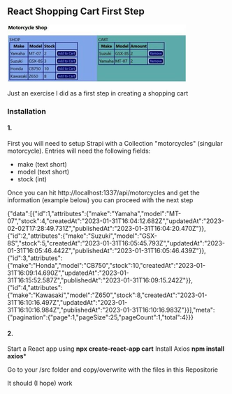 ## React Shopping Cart First Step 
<img src="./thumb.jpg">

Just an exercise I did as a first step in creating a shopping cart

### Installation

#### 1.

First you will need to setup Strapi with a Collection "motorcycles" (singular motorcycle).
Entries will need the following fields:

- make (text short)
- model (text short)
- stock (int)

Once you can hit http://localhost:1337/api/motorcycles and get the information (example below) you can proceed with the next step

{"data":[{"id":1,"attributes":{"make":"Yamaha","model":"MT-07","stock":4,"createdAt":"2023-01-31T16:04:12.682Z","updatedAt":"2023-02-02T17:28:49.731Z","publishedAt":"2023-01-31T16:04:20.470Z"}},{"id":2,"attributes":{"make":"Suzuki","model":"GSX-8S","stock":5,"createdAt":"2023-01-31T16:05:45.793Z","updatedAt":"2023-01-31T16:05:46.442Z","publishedAt":"2023-01-31T16:05:46.439Z"}},{"id":3,"attributes":{"make":"Honda","model":"CB750","stock":10,"createdAt":"2023-01-31T16:09:14.690Z","updatedAt":"2023-01-31T16:15:52.587Z","publishedAt":"2023-01-31T16:09:15.242Z"}},{"id":4,"attributes":{"make":"Kawasaki","model":"Z650","stock":8,"createdAt":"2023-01-31T16:10:16.497Z","updatedAt":"2023-01-31T16:10:16.984Z","publishedAt":"2023-01-31T16:10:16.983Z"}}],"meta":{"pagination":{"page":1,"pageSize":25,"pageCount":1,"total":4}}}

#### 2.

Start a React app using **npx create-react-app cart**
Install Axios **npm install axios***

Go to your /src folder and copy/overwrite with the files in this Repositorie

It should (I hope) work